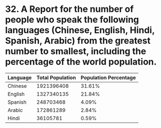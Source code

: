 # 32. A Report for the number of people who speak the following languages (Chinese, English, Hindi, Spanish, Arabic) from the greatest number to smallest, including the percentage of the world population.

| Language | Total Population | Population Percentage |
| --- | --- | --- |
| Chinese | 1921396408 | 31.61% |
| English | 1327340135 | 21.84% |
| Spanish | 248703468 | 4.09% |
| Arabic | 172861289 | 2.84% |
| Hindi | 36105781 | 0.59% |
